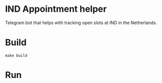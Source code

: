 # IND Appointment helper

Telegram bot that helps with tracking open slots at IND in the Netherlands.

# Build

```shell
make build
```

# Run

```shell

```